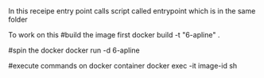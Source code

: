 
##
In this receipe entry point calls script called entrypoint which is in the same folder

To work on this
#build the image first
docker build -t "6-apline" .

#spin the docker
docker run -d 6-apline

#execute commands on docker container
docker exec -it image-id sh
